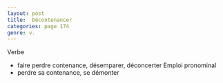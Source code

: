 ```yaml
---
layout: post
title:  Décontenancer
categories: page 174
genre: v.
---
```



Verbe
- faire perdre contenance, désemparer, déconcerter
Emploi pronominal
- perdre sa contenance, se démonter
